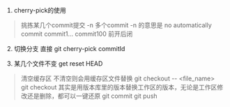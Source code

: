 1. cherry-pick的使用

> 挑拣某几个commit提交
> -n 多个commit -n 的意思是 no automatically commit
> commit1... commit100 前开后闭

2. 切换分支 直接 git cherry-pick commitId


3. 某几个文件不变 get reset HEAD <file-name>
 > 清空缓存区  不清空则会用缓存区文件替换
 git checkout -- <file_name>
 > git checkout 其实是用版本库里的版本替换工作区的版本，无论是工作区修改还是删除，都可以一键还原
 git commit
 git push
